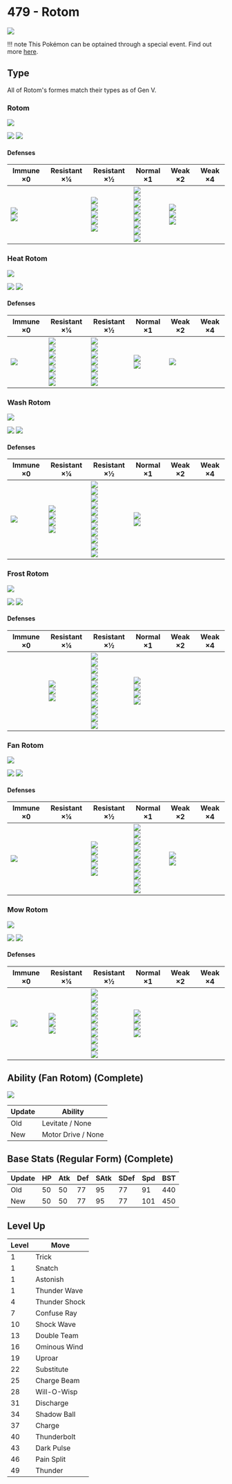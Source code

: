 # 479 - Rotom
![][479]

!!! note
    This Pokémon can be optained through a special event. Find out more [here](../../special_events/#rotom).
## Type

All of Rotom's formes match their types as of Gen V.

### Rotom
![][479]

![][electric]  ![][ghost]

#### Defenses

Immune ×0 | Resistant ×¼ | Resistant ×½ | Normal ×1 | Weak ×2 | Weak ×4
---       | ---          | ---          | ---       | ---     | ---
![][normal]<br> ![][fighting]<br> | | ![][flying]<br> ![][poison]<br> ![][bug]<br> ![][steel]<br> ![][electric]<br> | ![][rock]<br> ![][fire]<br> ![][water]<br> ![][grass]<br> ![][psychic]<br> ![][ice]<br> ![][dragon]<br> ![][fairy]<br> | ![][ground]<br> ![][ghost]<br> ![][dark]<br> | |

### Heat Rotom
![][479-heat]

![][electric]  ![][fire]

#### Defenses

Immune ×0 | Resistant ×¼ | Resistant ×½ | Normal ×1 | Weak ×2 | Weak ×4
---       | ---          | ---          | ---       | ---     | ---
| ![][steel]<br> | ![][flying]<br> ![][bug]<br> ![][fire]<br> ![][grass]<br> ![][electric]<br> ![][ice]<br> ![][fairy]<br> | ![][normal]<br> ![][fighting]<br> ![][poison]<br> ![][ghost]<br> ![][psychic]<br> ![][dragon]<br> ![][dark]<br> | ![][rock]<br> ![][water]<br> | ![][ground]<br> |

### Wash Rotom
![][479-wash]

![][electric]  ![][water]

#### Defenses

Immune ×0 | Resistant ×¼ | Resistant ×½ | Normal ×1 | Weak ×2 | Weak ×4
---       | ---          | ---          | ---       | ---     | ---
| ![][steel]<br> | ![][flying]<br> ![][fire]<br> ![][water]<br> ![][ice]<br> | ![][normal]<br> ![][fighting]<br> ![][poison]<br> ![][rock]<br> ![][bug]<br> ![][ghost]<br> ![][electric]<br> ![][psychic]<br> ![][dragon]<br> ![][dark]<br> ![][fairy]<br> | ![][ground]<br> ![][grass]<br> | |

### Frost Rotom
![][479-frost]

![][electric]  ![][ice]

#### Defenses

Immune ×0 | Resistant ×¼ | Resistant ×½ | Normal ×1 | Weak ×2 | Weak ×4
---       | ---          | ---          | ---       | ---     | ---
| | ![][flying]<br> ![][electric]<br> ![][ice]<br> | ![][normal]<br> ![][poison]<br> ![][bug]<br> ![][ghost]<br> ![][steel]<br> ![][water]<br> ![][grass]<br> ![][psychic]<br> ![][dragon]<br> ![][dark]<br> ![][fairy]<br> | ![][fighting]<br> ![][ground]<br> ![][rock]<br> ![][fire]<br> | |

### Fan Rotom
![][479-fan]

![][electric]  ![][flying]

#### Defenses

Immune ×0 | Resistant ×¼ | Resistant ×½ | Normal ×1 | Weak ×2 | Weak ×4
---       | ---          | ---          | ---       | ---     | ---
![][ground]<br> | | ![][fighting]<br> ![][flying]<br> ![][bug]<br> ![][steel]<br> ![][grass]<br> | ![][normal]<br> ![][poison]<br> ![][ghost]<br> ![][fire]<br> ![][water]<br> ![][electric]<br> ![][psychic]<br> ![][dragon]<br> ![][dark]<br> ![][fairy]<br> | ![][rock]<br> ![][ice]<br> | |

### Mow Rotom
![][479-mow]

![][electric]  ![][grass]

#### Defenses

Immune ×0 | Resistant ×¼ | Resistant ×½ | Normal ×1 | Weak ×2 | Weak ×4
---       | ---          | ---          | ---       | ---     | ---
| ![][electric]<br> | ![][steel]<br> ![][water]<br> ![][grass]<br> | ![][normal]<br> ![][fighting]<br> ![][flying]<br> ![][ground]<br> ![][rock]<br> ![][ghost]<br> ![][psychic]<br> ![][dragon]<br> ![][dark]<br> ![][fairy]<br> | ![][poison]<br> ![][bug]<br> ![][fire]<br> ![][ice]<br> | |


## Ability (Fan Rotom) (Complete)

![][479-fan]

Update | Ability
---    | ---
Old    | Levitate / None
New    | Motor Drive / None

## Base Stats (Regular Form) (Complete)

Update | HP | Atk | Def | SAtk | SDef |  Spd | BST
---    | ---| --- | --- | ---  | ---  | ---  | ---
Old    | 50 |  50 |  77 |  95  |  77  |  91  |  440
New    | 50 |  50 |  77 |  95  |  77  | 101  |  450

## Level Up

Level | Move
---   | ---
  1   | Trick
  1   | Snatch
  1   | Astonish
  1   | Thunder Wave
  4   | Thunder Shock
  7   | Confuse Ray
 10   | Shock Wave
 13   | Double Team
 16   | Ominous Wind
 19   | Uproar
 22   | Substitute
 25   | Charge Beam
 28   | Will-O-Wisp
 31   | Discharge
 34   | Shadow Ball
 37   | Charge
 40   | Thunderbolt
 43   | Dark Pulse
 46   | Pain Split
 49   | Thunder

[479-fan]: ../img/pokemon/479-fan.png
[479-frost]: ../img/pokemon/479-frost.png
[479-heat]: ../img/pokemon/479-heat.png
[479-mow]: ../img/pokemon/479-mow.png
[479-wash]: ../img/pokemon/479-wash.png
[479]: ../img/pokemon/479.png
[normal]: ../img/types/normal.png
[fire]: ../img/types/fire.png
[fighting]: ../img/types/fighting.png
[water]: ../img/types/water.png
[flying]: ../img/types/flying.png
[grass]: ../img/types/grass.png
[poison]: ../img/types/poison.png
[electric]: ../img/types/electric.png
[ground]: ../img/types/ground.png
[psychic]: ../img/types/psychic.png
[rock]: ../img/types/rock.png
[ice]: ../img/types/ice.png
[bug]: ../img/types/bug.png
[dragon]: ../img/types/dragon.png
[ghost]: ../img/types/ghost.png
[dark]: ../img/types/dark.png
[steel]: ../img/types/steel.png
[fairy]: ../img/types/fairy.png
